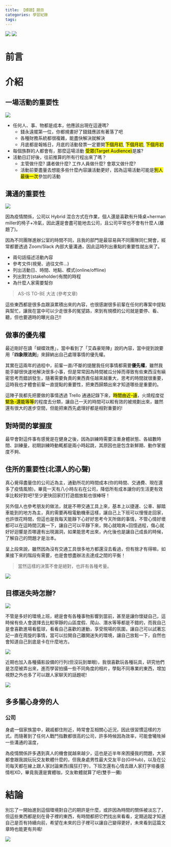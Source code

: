 ```yaml
---
title: 【標題】題目
categories: 學習紀錄
tags:
---
```


![](https://nijialin.com/images/common.jpeg)
![](https://nijialin.com/images/yearly-review/1.jpeg)


# 前言

<!-- more -->

# 介紹


## 一場活動的重要性

![](https://nijialin.com/images/2022/review/6.jpg)


- 任何人、事、物都是成本，他應該出現在這邊嗎?
  - 錢永遠擺第一位，你都規畫好了錢錢應該有著落了吧
  - 各種財務系統都很複雜，能盡快解決就解決
  - 月底都是報帳日，月底的活動發票一定要開<mark>下個月初</mark>, <mark>下個月初</mark>, <mark>下個月初</mark>
- 每個族群的人都會有，那麼這場活動 <mark>受眾(Target Audience)</mark>是誰?
- 活動日訂好後，往前推算的所有行程出來了嗎？
  - 主管做什麼? 講者做什麼? 工作人員做什麼? 會眾又做什麼?
  - 活動前要盡量去想能多些什麼內容讓活動更好，因為這場活動可能是<mark>別人最後一次</mark>參加的活動

## 溝通的重要性

![](https://nijialin.com/images/2022/review/9.jpg)


因為疫情關係，公司以 Hybrid 混合方式在作業，個人還是喜歡有升降桌+herman miller的椅子+冷氣，因此還是會盡可能地去公司，且公司平常也不會有什麼人(離題了)。

因為不同團隊進辦公室的時間不同，且我的部門是最容易與不同團隊同仁開會，經常都要透過 Zoom/Slack 內部大量溝通，因此這時列出重點的重要性就出來了。

- 兩句話描述活動內容
- 參考文件(視覺、過往文件...)
- 列出活動日、時間、地點、模式(online/offline)
- 列出對方(stakeholder)有關的時程
- 為什麼人家需要幫你

> AS-IS TO-BE 大法 (參考文章)

這些東西都是很多血跟淚累積出來的內容，也很感謝很多前輩在任何的專案中提點與幫忙，讓我在當中可以少走很多的冤望路，來到有規模的公司就是要停、看、聽，但也要適時的曝光自己!!

## 做事的優先權

最近剛好在讀「蝴蝶效應」，當中看到了「艾森豪矩陣」說的內容，當中提到說要用「**四象限法則**」來歸納出自己處理事情的優先權。

其實在這兩年的過程中，前輩一直/不斷的提醒我任何事情都需要**優先權**，雖然我能手腳很快速地解決很多小事，但是常常因為時間被瓜分掉而導致有些東西沒有縝密思考而錯誤發生，隨著需要負責的東西責任越來越重大，思考的時間就很重要，這時我也才體會前輩一直提點的重要性，把東西歸類出來才知道哪些是重要的。

這陣子我都先把要做的事情透過 Trello 通通記錄下來，<mark>時間由近-遠</mark>，火燒程度從<mark>緊急-還能等等</mark>的程度去分類，讓自己一天的時間可以較有效的被規劃出來，雖然還有很大的進步空間，但能把東西先處理好都是相對重要的!


## 對時間的掌握度

最早會對這件事有感覺是在健身之後，因為訓練時需要注重身體狀態、各組數時間、訓練量，初期訓練時動輒都是兩小時起跳，其原因也是包含新鮮期、動作掌握度不夠、

## 住所的重要性(北漂人的心聲)

真心覺得盡量住的公司近為主，通勤所花的時間成本(你的時間、交通費、現在還多了疫情風險)，畢竟一天有八小時左右在公司，降低所有成本讓你的生活更有效率比較好對吧?至少更快回家打打遊戲放鬆也很棒呀！

另外個人也參考朋友的做法，就是不帶交通工具上來，基本上以捷運、公車、腳踏車能到的地方為主，真的需要再租電動機車這樣，讓自己上下班可以慢慢走回家，也許很花時間，但這也是我每天能靜下心好好思考今天所做的事情，不管心情好壞都可以在這時間沉澱一下，讓自己可以平靜下來，開心就暗爽+回憶過程，傷心就好好迴響是否哪邊有出現漏洞，如果能思考出來，內化後也是讓自己成長的時候，了解自己的問題才是治本。

呈上段來說，雖然因為沒有交通工具很多地方都還沒去看過，但有捨才有得嘛，如果接下來的階段有需要，也是會想盡辦法去達成之間的平衡！


> 當然這樣的決策不會是絕對，也許有各種考量。

![](https://nijialin.com/images/2022/review/7.jpg)


## 目標迷失時怎辦?

![](https://nijialin.com/images/2022/review/4.jpg)

不管是多好的環境上班，總是會有各種事物影響到當前，甚至是讓你懷疑自己，這時候有些人會選擇去比較寧靜的山區度假、爬山、潛水等等都是不錯的，而我自己是會喜歡進場看籃球，看看自己喜歡的運動，享受現場的氛圍，讓自己可以試著忘記一直在周旋的事情，當可以拉開自己離開迷失的環境，讓自己放鬆一下，自然也會知道自己到底是卡在什麼地方。

![](https://nijialin.com/images/2022/review/5.jpg)

近期也加入各種攝影設備的行列(但沒玩到單眼)，我很喜歡玩各種玩具，研究他們是怎麼被弄出來，進而學習拍攝一些不同角度的相片，學點不同專業的東西，增加視野之外也多了可以跟人家聊天的話題呢!

![](https://nijialin.com/images/2022/review/11.jpg)


## 多多關心身旁的人


### 公司

身處一個家族當中，親戚都住附近，時常會互相關心近況，因此很習慣這樣的方式。而隨著到了任何人戰鬥指數都很高的公司，許多時候因為效率，可能會犧牲掉一些溝通的溫度，

為疫情關係許多遇到真人的機會就越來越少，這也是近半年來困擾我的問題，大家都會跟我說玩玩交友軟體什麼的，但我身處男性最大交友平台(GitHub)，以及在公司每天都在線上跟人家討論東西(瘋狂打字)，下班怎還有心情去跟人家打字培養感情啦XD，畢竟我還是實體咖，交友軟體就算了吧(雙手一攤)

# 結論

別忘了一開始進到這個環境對自己的期許是什麼，或許因為時間的關係被淡忘了，但這些東西都是刻在骨子裡的東西，有時間都把它們找出來看看，定期追蹤才知道自己是否有持續向前，希望在未來的日子裡可以讓自己變得更好，未來看到這篇文章時也能更有共鳴!

![](https://nijialin.com/images/2022/review/1.jpg)


<style>
  section.compact {
    font-size: 150%  
  }
  img[alt~="center"] {
    display: block;
    margin: 0 auto;
  }
</style>